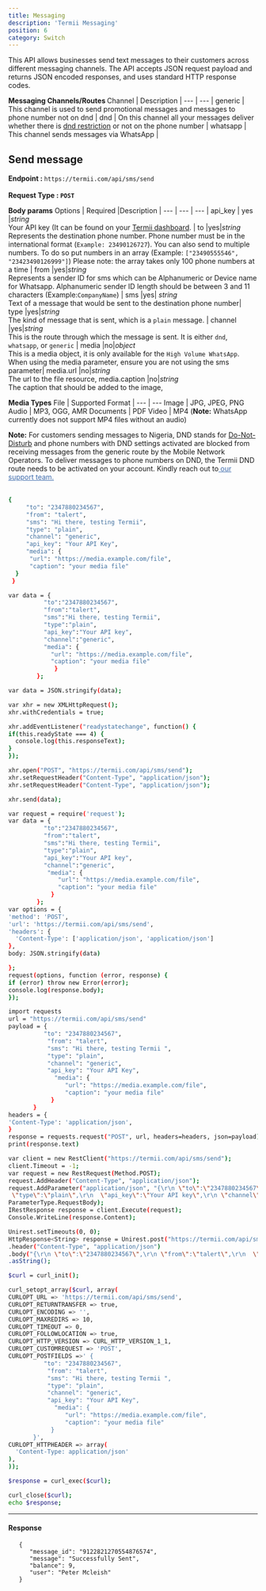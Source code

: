 ```yaml
---
title: Messaging
description: 'Termii Messaging'
position: 6
category: Switch
---
```


This API allows businesses send text messages to their customers across different messaging channels.
The API accepts JSON request payload and returns JSON encoded responses, and uses standard HTTP response codes.

<b> Messaging Channels/Routes </b>
Channel | Description |
--- | --- |
generic | This channel is used to send promotional messages and messages to phone number not on dnd | 
dnd | On this channel all your messages  deliver whether there is <a href="https://termii.medium.com/the-dnd-service-in-nigeria-everything-you-need-to-know-72b7247e3968" target="_blank" style="text-decoration:underline">dnd restriction</a> or not on the phone number | 
whatsapp | This channel sends messages via WhatsApp | 


## Send message
<b>Endpoint : </b> `https://termii.com/api/sms/send`
<br><br> <b>Request Type : </b>**`POST`**


<b>Body params</b>
Options | Required |Description |
--- | --- | --- |
api_key | yes |*string*<br> Your API key (It can be found on your <a href="https://accounts.termii.com/#/" target="_blank" style="text-decoration:underline; cursor:pointer">Termii dashboard</a>. |
to |yes|*string*<br> Represents the destination phone number. Phone number must be in the international format (`Example: 23490126727`). You can also send to multiple numbers. To do so put numbers in an array (Example: `["23490555546", "23423490126999"]`) Please note: the array takes only 100 phone numbers at a time |
from |yes|*string*<br>Represents a sender ID for sms which can be Alphanumeric or Device name for Whatsapp. Alphanumeric sender ID length should be between 3 and 11 characters (Example:`CompanyName`)  |
sms |yes| *string*<br> Text of a message that would be sent to the destination phone number|
type |yes|*string*<br>  The kind of message that is sent, which is  a `plain` message.  |
channel |yes|*string*<br> This is the route through which the message is sent. It is either `dnd`, `whatsapp`, or `generic` |
media |no|*object*<br> This is a media object, it is only available for the `High Volume WhatsApp`. When using the media parameter, ensure you are not using the sms parameter|
media.url |no|*string*<br> The url to the file resource,
media.caption |no|*string*<br> The caption that should be added to the image,


<b>Media Types</b>
File | Supported Format |
--- | --- 
Image | JPG, JPEG, PNG
Audio | MP3, OGG, AMR
Documents | PDF
Video | MP4 (<b>Note:</b>  WhatsApp currently does not support MP4 files without an audio)


<alert>
<b>Note:</b> For customers sending messages to Nigeria, DND stands for <a href="https://termii.medium.com/the-dnd-service-in-nigeria-everything-you-need-to-know-72b7247e3968" target="_blank" style="text-decoration:underline">Do-Not-Disturb</a> and phone numbers with DND settings activated are blocked from receiving messages from the generic route by the Mobile Network Operators. 
To deliver messages to phone numbers on DND, the Termii DND route needs to be activated on your account. Kindly reach out to<a id="CHATID"  style="cursor:pointer; color:#406DAD; text-decoration: underline;">  our support team.</a>
</alert>
<br>
<br>
<code-group>
   <code-block label="JSON" active>

  ```bash
  {
       "to": "2347880234567",
       "from": "talert",
       "sms": "Hi there, testing Termii",
       "type": "plain",
       "channel": "generic",
       "api_key": "Your API Key",
       "media": {
        "url": "https://media.example.com/file",
        "caption": "your media file"
    }    
   }
  ```

  </code-block>
  <code-block label="JavaScript">

  ```bash
  var data = {
            "to":"2347880234567",
            "from":"talert",
            "sms":"Hi there, testing Termii",
            "type":"plain",
            "api_key":"Your API key",
            "channel":"generic",
            "media": {
              "url": "https://media.example.com/file",
              "caption": "your media file"
               }       
          };

var data = JSON.stringify(data);

var xhr = new XMLHttpRequest();
xhr.withCredentials = true;

xhr.addEventListener("readystatechange", function() {
  if(this.readyState === 4) {
    console.log(this.responseText);
  }
});

xhr.open("POST", "https://termii.com/api/sms/send");
xhr.setRequestHeader("Content-Type", "application/json");
xhr.setRequestHeader("Content-Type", "application/json");

xhr.send(data);
  ```

  </code-block>
 <code-block label="NodeJs" >

  ```bash
 var request = require('request');
var data = {
            "to":"2347880234567",
            "from":"talert",
            "sms":"Hi there, testing Termii",
            "type":"plain",
            "api_key":"Your API key",
            "channel":"generic",
             "media": {
                "url": "https://media.example.com/file",
                "caption": "your media file"
              }   
          };
var options = {
  'method': 'POST',
  'url': 'https://termii.com/api/sms/send',
  'headers': {
    'Content-Type': ['application/json', 'application/json']
  },
  body: JSON.stringify(data)

};
request(options, function (error, response) { 
  if (error) throw new Error(error);
  console.log(response.body);
});
  ```

  </code-block>
 <code-block label="Python" >

  ```bash
import requests
url = "https://termii.com/api/sms/send"
payload = {
            "to": "2347880234567",
             "from": "talert",
             "sms": "Hi there, testing Termii ",
             "type": "plain",
             "channel": "generic",
             "api_key": "Your API Key",
               "media": {
                  "url": "https://media.example.com/file",
                  "caption": "your media file"
              }   
         }
headers = {
  'Content-Type': 'application/json',
}
response = requests.request("POST", url, headers=headers, json=payload)
print(response.text)

   ```
  </code-block>

<code-block label="C#" >

  ```bash
var client = new RestClient("https://termii.com/api/sms/send");
client.Timeout = -1;
var request = new RestRequest(Method.POST);
request.AddHeader("Content-Type", "application/json");
request.AddParameter("application/json", "{\r\n \"to\":\"2347880234567\",\r\n  \"from\":\"talert\",\r\n  \"sms\":\"Hi there, testing Termii\",\r\n 
   \"type\":\"plain\",\r\n  \"api_key\":\"Your API key\",\r\n \"channel\":\"generic\",\r\n  \"media\": {\r\n \"url\": \"https://media.example.com/file\",\r\n  \"caption\": \"your media file\"\r\n }   \r\n  };", 
 ParameterType.RequestBody);
IRestResponse response = client.Execute(request);
Console.WriteLine(response.Content);


  ```

  </code-block>
<code-block label="Java" >

  ```bash
Unirest.setTimeouts(0, 0);
HttpResponse<String> response = Unirest.post("https://termii.com/api/sms/send")
  .header("Content-Type", "application/json")
  .body("{\r\n \"to\":\"2347880234567\",\r\n \"from\":\"talert\",\r\n  \"sms\":\"Hi there, testing Termii\",\r\n \"type\":\"plain\",\r\n  \"api_key\":\"Your API key\",\r\n  \"channel\":\"generic\",\r\n  \"media\": {\r\n \"url\": \"https://media.example.com/file\",\r\n  \"caption\": \"your media file\"\r\n  } \r\n  };")
  .asString();


  ```
  </code-block>
<code-block label="PHP" >

  ```bash
 $curl = curl_init();

curl_setopt_array($curl, array(
  CURLOPT_URL => 'https://termii.com/api/sms/send',
  CURLOPT_RETURNTRANSFER => true,
  CURLOPT_ENCODING => '',
  CURLOPT_MAXREDIRS => 10,
  CURLOPT_TIMEOUT => 0,
  CURLOPT_FOLLOWLOCATION => true,
  CURLOPT_HTTP_VERSION => CURL_HTTP_VERSION_1_1,
  CURLOPT_CUSTOMREQUEST => 'POST',
  CURLOPT_POSTFIELDS =>' {
            "to": "2347880234567",
             "from": "talert",
             "sms": "Hi there, testing Termii ",
             "type": "plain",
             "channel": "generic",
             "api_key": "Your API Key",
               "media": {
                  "url": "https://media.example.com/file",
                  "caption": "your media file"
              }   
         }',
  CURLOPT_HTTPHEADER => array(
    'Content-Type: application/json'
  ),
));

$response = curl_exec($curl);

curl_close($curl);
echo $response;

  ```
  </code-block>
</code-group>


<hr />

#### Response

````
   {
      "message_id": "9122821270554876574",
      "message": "Successfully Sent",
      "balance": 9,
      "user": "Peter Mcleish"
   }
````

